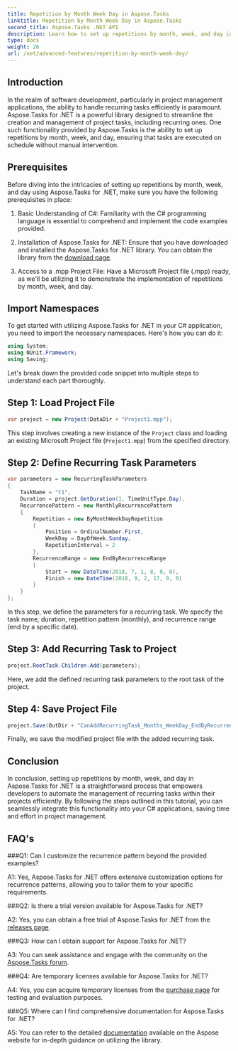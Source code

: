 ```yaml
---
title: Repetition by Month Week Day in Aspose.Tasks
linktitle: Repetition by Month Week Day in Aspose.Tasks
second_title: Aspose.Tasks .NET API
description: Learn how to set up repetitions by month, week, and day in Aspose.Tasks for .NET to automate recurring tasks efficiently.
type: docs
weight: 26
url: /net/advanced-features/repetition-by-month-week-day/
---
```

## Introduction

In the realm of software development, particularly in project management applications, the ability to handle recurring tasks efficiently is paramount. Aspose.Tasks for .NET is a powerful library designed to streamline the creation and management of project tasks, including recurring ones. One such functionality provided by Aspose.Tasks is the ability to set up repetitions by month, week, and day, ensuring that tasks are executed on schedule without manual intervention.

## Prerequisites

Before diving into the intricacies of setting up repetitions by month, week, and day using Aspose.Tasks for .NET, make sure you have the following prerequisites in place:

1. Basic Understanding of C#: Familiarity with the C# programming language is essential to comprehend and implement the code examples provided.
   
2. Installation of Aspose.Tasks for .NET: Ensure that you have downloaded and installed the Aspose.Tasks for .NET library. You can obtain the library from the [download page](https://releases.aspose.com/tasks/net/).

3. Access to a .mpp Project File: Have a Microsoft Project file (.mpp) ready, as we'll be utilizing it to demonstrate the implementation of repetitions by month, week, and day.

## Import Namespaces

To get started with utilizing Aspose.Tasks for .NET in your C# application, you need to import the necessary namespaces. Here's how you can do it:

```csharp
using System;
using NUnit.Framework;
using Saving;

```

Let's break down the provided code snippet into multiple steps to understand each part thoroughly.

## Step 1: Load Project File

```csharp
var project = new Project(DataDir + "Project1.mpp");
```

This step involves creating a new instance of the `Project` class and loading an existing Microsoft Project file (`Project1.mpp`) from the specified directory.

## Step 2: Define Recurring Task Parameters

```csharp
var parameters = new RecurringTaskParameters
{
    TaskName = "t1",
    Duration = project.GetDuration(1, TimeUnitType.Day),
    RecurrencePattern = new MonthlyRecurrencePattern
    {
        Repetition = new ByMonthWeekDayRepetition
        {
            Position = OrdinalNumber.First,
            WeekDay = DayOfWeek.Sunday,
            RepetitionInterval = 2
        },
        RecurrenceRange = new EndByRecurrenceRange
        {
            Start = new DateTime(2018, 7, 1, 8, 0, 0),
            Finish = new DateTime(2018, 9, 2, 17, 0, 0)
        }
    }
};
```

In this step, we define the parameters for a recurring task. We specify the task name, duration, repetition pattern (monthly), and recurrence range (end by a specific date).

## Step 3: Add Recurring Task to Project

```csharp
project.RootTask.Children.Add(parameters);
```

Here, we add the defined recurring task parameters to the root task of the project.

## Step 4: Save Project File

```csharp
project.Save(OutDir + "CanAddRecurringTask_Months_WeekDay_EndByRecurrenceRange_Test_out.mpp", SaveFileFormat.Mpp);
```

Finally, we save the modified project file with the added recurring task.

## Conclusion

In conclusion, setting up repetitions by month, week, and day in Aspose.Tasks for .NET is a straightforward process that empowers developers to automate the management of recurring tasks within their projects efficiently. By following the steps outlined in this tutorial, you can seamlessly integrate this functionality into your C# applications, saving time and effort in project management.

## FAQ's

###Q1: Can I customize the recurrence pattern beyond the provided examples?

A1: Yes, Aspose.Tasks for .NET offers extensive customization options for recurrence patterns, allowing you to tailor them to your specific requirements.

###Q2: Is there a trial version available for Aspose.Tasks for .NET?

A2: Yes, you can obtain a free trial of Aspose.Tasks for .NET from the [releases page](https://releases.aspose.com/).

###Q3: How can I obtain support for Aspose.Tasks for .NET?

A3: You can seek assistance and engage with the community on the [Aspose.Tasks forum](https://forum.aspose.com/c/tasks/15).

###Q4: Are temporary licenses available for Aspose.Tasks for .NET?

A4: Yes, you can acquire temporary licenses from the [purchase page](https://purchase.aspose.com/temporary-license/) for testing and evaluation purposes.

###Q5: Where can I find comprehensive documentation for Aspose.Tasks for .NET?

A5: You can refer to the detailed [documentation](https://reference.aspose.com/tasks/net/) available on the Aspose website for in-depth guidance on utilizing the library.
